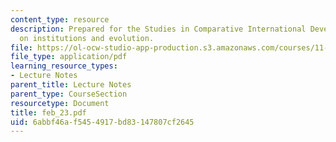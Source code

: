 ```yaml
---
content_type: resource
description: Prepared for the Studies in Comparative International Development symposium
  on institutions and evolution.
file: https://ol-ocw-studio-app-production.s3.amazonaws.com/courses/11-946-planning-in-transition-economies-for-growth-and-equity-spring-2004/6abbf46af5454917bd83147807cf2645_feb_23.pdf
file_type: application/pdf
learning_resource_types:
- Lecture Notes
parent_title: Lecture Notes
parent_type: CourseSection
resourcetype: Document
title: feb_23.pdf
uid: 6abbf46a-f545-4917-bd83-147807cf2645
---
```

